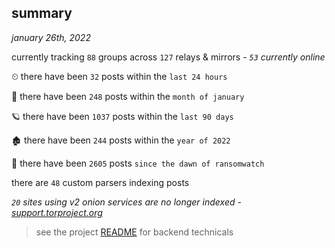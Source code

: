 
## summary
_january 26th, 2022_

currently tracking `88` groups across `127` relays & mirrors - _`53` currently online_

⏲ there have been `32` posts within the `last 24 hours`

🦈 there have been `248` posts within the `month of january`

🪐 there have been `1037` posts within the `last 90 days`

🏚 there have been `244` posts within the `year of 2022`

🦕 there have been `2605` posts `since the dawn of ransomwatch`

there are `48` custom parsers indexing posts

_`20` sites using v2 onion services are no longer indexed - [support.torproject.org](https://support.torproject.org/onionservices/v2-deprecation/)_

> see the project [README](https://github.com/thetanz/ransomwatch#ransomwatch--) for backend technicals
